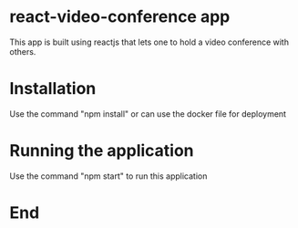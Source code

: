 # react-video-conference app
This app is built using reactjs that lets one to hold a video conference with others.

# Installation
Use the command "npm install" or can use the docker file for deployment

# Running the application
Use the command "npm start" to run this application

# End
